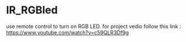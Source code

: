 # IR_RGBled
use remote control to turn on RGB LED.
for project vedio follow this link :
https://www.youtube.com/watch?v=c59QLR3Df9g
